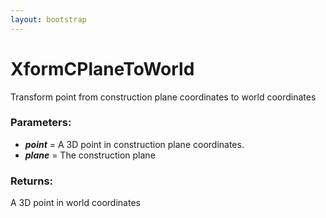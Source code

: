 ```yaml
---
layout: bootstrap
---
```


# XformCPlaneToWorld

Transform point from construction plane coordinates to world coordinates
        

### Parameters:

- ***point*** = A 3D point in construction plane coordinates.
- ***plane*** = The construction plane
        

### Returns:


A 3D point in world coordinates
        
